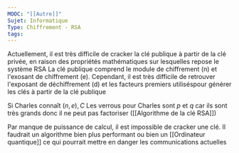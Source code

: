 ```yaml
---
MOOC: "[[Autre]]"
Sujet: Informatique
Type: Chiffrement - RSA
tags:
---
```

Actuellement, il est très difficile de cracker la clé publique à partir de la clé privée, en raison des propriétés mathématiques sur lesquelles repose le système RSA
La clé publique comprend le module de chiffrement (n) et l'exosant de chiffrement (e). Cependant, il est très difficile de retrouver l'exposant de déchiffrement (d) et les facteurs premiers utiliséspour générer les clés à partir de la clé publique

Si Charles connaît $(n, e), C$
Les verrous pour Charles sont $p$ et $q$ car ils sont très grands donc il ne peut pas factoriser ([[Algorithme de la clé RSA]])

Par manque de puissance de calcul, il est impossible de cracker une clé. Il faudrait un algorithme bien plus performant ou bien un [[Ordinateur quantique]] ce qui pourrait mettre en danger les communications actuelles